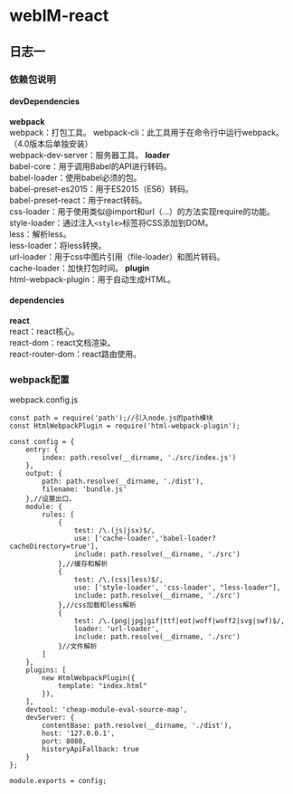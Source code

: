 # webIM-react
 
## 日志一
### 依赖包说明
#### devDependencies
**webpack**  
webpack：打包工具。
webpack-cli：此工具用于在命令行中运行webpack。（4.0版本后单独安装）  
webpack-dev-server：服务器工具。
**loader**  
babel-core：用于调用Babel的API进行转码。  
babel-loader：使用babel必须的包。  
babel-preset-es2015：用于ES2015（ES6）转码。  
babel-preset-react：用于react转码。  
css-loader：用于使用类似@import和url（...）的方法实现require的功能。  
style-loader：通过注入`<style>`标签将CSS添加到DOM。  
less：解析less。  
less-loader：将less转换。  
url-loader：用于css中图片引用（file-loader）和图片转码。  
cache-loader：加快打包时间。
**plugin**  
html-webpack-plugin：用于自动生成HTML。
#### dependencies
**react**  
react：react核心。  
react-dom：react文档渲染。  
react-router-dom：react路由使用。
### webpack配置
webpack.config.js
```
const path = require('path');//引入node.js的path模块
const HtmlWebpackPlugin = require('html-webpack-plugin');

const config = {
    entry: {
        index: path.resolve(__dirname, './src/index.js')
    },
    output: {
        path: path.resolve(__dirname, './dist'),
        filename: 'bundle.js'
    },//设置出口，
    module: {
        rules: [
            {
                test: /\.(js|jsx)$/,
                use: ['cache-loader','babel-loader?cacheDirectory=true'],
                include: path.resolve(__dirname, './src')
            },//缓存和解析
            {
                test: /\.(css|less)$/,
                use: ['style-loader', 'css-loader', "less-loader"],
                include: path.resolve(__dirname, './src')
            },//css加载和less解析
            {
                test: /\.(png|jpg|gif|ttf|eot|woff|woff2|svg|swf)$/,
                loader: 'url-loader',
                include: path.resolve(__dirname, './src')
            }//文件解析
        ]
    },
    plugins: [
        new HtmlWebpackPlugin({
            template: "index.html"
        }),
    ],
    devtool: 'cheap-module-eval-source-map',
    devServer: {
        contentBase: path.resolve(__dirname, './dist'),
        host: '127.0.0.1',
        port: 8080,
        historyApiFallback: true
    }
};

module.exports = config;
```
